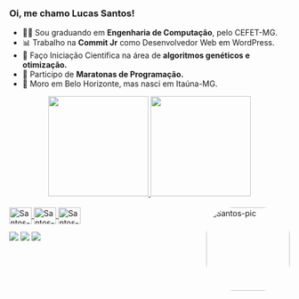 ### Oi, me chamo <b> Lucas Santos! </b>


- 👨‍🎓 Sou graduando em <b>Engenharia de Computação</b>, pelo CEFET-MG.
- 📊 Trabalho na <b>Commit Jr</b> como Desenvolvedor Web em WordPress.
- 🧪 Faço Iniciação Cientifica na área de <b>algoritmos genéticos e otimização.</b>
- 👾 Participo de <b>Maratonas de Programação.</b>
- 🏡 Moro em Belo Horizonte, mas nasci em Itaúna-MG.

<div align="center">
  <a href="https://github.com/santoslucas">
  <img height="180em" src="https://github-readme-stats.vercel.app/api?username=santoslucas&show_icons=true&theme=nightowl"/>
  <img height="180em" src="https://github-readme-stats.vercel.app/api/top-langs/?username=santoslucas&layout=compact&langs_count=7&theme=nightowl"/>
</div>
 <div style="display: inline_block"><br>
  <img align="center" alt="Santos-Cpp" height="30" width="40" src="https://cdn.jsdelivr.net/gh/devicons/devicon/icons/cplusplus/cplusplus-original.svg">
  <img align="center" alt="Santos-Java" height="30" width="40" src="https://cdn.jsdelivr.net/gh/devicons/devicon/icons/java/java-original.svg">
  <img align="center" alt="Santos-Py" height="30" width="40" src="https://cdn.jsdelivr.net/gh/devicons/devicon/icons/python/python-original.svg">
  <img align="right" alt="Santos-pic" height="150" style="border-radius:50px;" src="https://cdn.pixabay.com/photo/2020/05/11/05/15/chrome-5156508_1280.png">
</div>
<p>
<div>
<a href="https://www.linkedin.com/in/lucas-santos-rodrigues-9b8328216/" target="_blank"><img src="https://img.shields.io/badge/-LinkedIn-%230077B5?style=for-the-badge&logo=linkedin&logoColor=white" target="_blank"></a>
<a href="https://instagram.com/santos.lucasr" target="_blank"><img src="https://img.shields.io/badge/-Instagram-%23E4405F?style=for-the-badge&logo=instagram&logoColor=white" target="_blank"></a>
<a href = "mailto:lucasantos2003@gmail.com"><img src="https://img.shields.io/badge/-Gmail-%23333?style=for-the-badge&logo=gmail&logoColor=white" target="_blank"></a>
</div>

